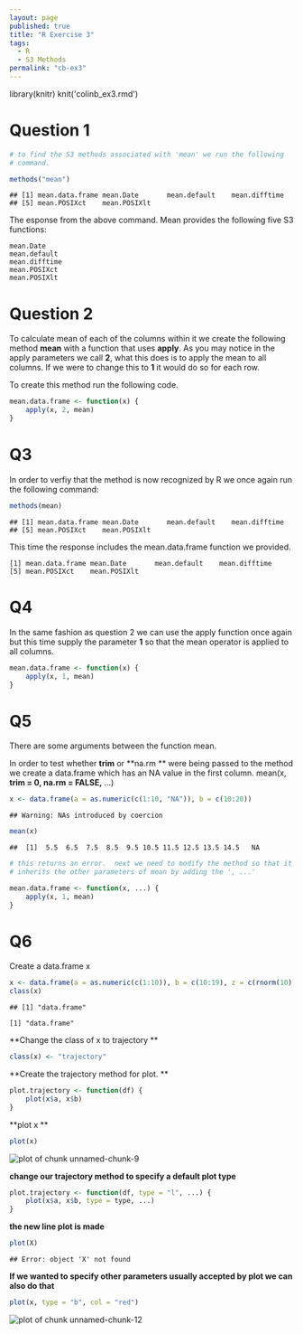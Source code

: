 ```yaml
---
layout: page
published: true
title: "R Exercise 3"
tags: 
  - R
  - S3 Methods
permalink: "cb-ex3"
---
```


library(knitr)
knit('colinb_ex3.rmd')


Question 1
=================


```r
# to find the S3 methods associated with 'mean' we run the following
# command.

methods("mean")
```

```
## [1] mean.data.frame mean.Date       mean.default    mean.difftime  
## [5] mean.POSIXct    mean.POSIXlt
```

The esponse from the above command. Mean provides the following five S3 functions: 

	mean.Date
	mean.default
	mean.difftime
	mean.POSIXct
	mean.POSIXlt

Question 2
===============
To calculate mean of each of the columns within it we create the following method **mean** with a function that uses **apply**.
As you may notice in the apply parameters we call **2**, what this does is to apply the mean to all columns. If we were to change this to **1** it would do so for each row. 

To create this method run the following code.


```r
mean.data.frame <- function(x) {
    apply(x, 2, mean)
}
```


Q3
===================
In order to verfiy that the method is now recognized by R we once again run the following command:


```r
methods(mean)
```

```
## [1] mean.data.frame mean.Date       mean.default    mean.difftime  
## [5] mean.POSIXct    mean.POSIXlt
```

This time the response includes the mean.data.frame function we provided.

	[1] mean.data.frame mean.Date       mean.default    mean.difftime  
	[5] mean.POSIXct    mean.POSIXlt

Q4
=============
In the same fashion as question 2 we can use the apply function once again but this time supply the parameter **1** so that the mean operator is applied to all columns.


```r
mean.data.frame <- function(x) {
    apply(x, 1, mean)
}
```


Q5
==============
There are some arguments between the function mean.

In order to test whether **trim** or **na.rm ** were being passed to the method we create a data.frame which has an NA value in the first column.
mean(x, **trim = 0, na.rm = FALSE,** ...)


```r
x <- data.frame(a = as.numeric(c(1:10, "NA")), b = c(10:20))
```

```
## Warning: NAs introduced by coercion
```

```r
mean(x)
```

```
##  [1]  5.5  6.5  7.5  8.5  9.5 10.5 11.5 12.5 13.5 14.5   NA
```

```r
# this returns an error.  next we need to modify the method so that it
# inherits the other parameters of mean by adding the ', ...'

mean.data.frame <- function(x, ...) {
    apply(x, 1, mean)
}
```


Q6
=============

Create a data.frame x

```r
x <- data.frame(a = as.numeric(c(1:10)), b = c(10:19), z = c(rnorm(10)))
class(x)
```

```
## [1] "data.frame"
```

	[1] "data.frame"

**Change the class of x to trajectory
**

```r
class(x) <- "trajectory"
```

**Create the trajectory method for plot.
**

```r
plot.trajectory <- function(df) {
    plot(x$a, x$b)
}
```

**plot x
**

```r
plot(x)
```

![plot of chunk unnamed-chunk-9]({{site.baseurl}}/figure/unnamed-chunk-9.png) 


**change our trajectory method to specify a default plot type**

```r
plot.trajectory <- function(df, type = "l", ...) {
    plot(x$a, x$b, type = type, ...)
}
```

**the new line plot is made**

```r
plot(X)
```

```
## Error: object 'X' not found
```


**If we wanted to specify other parameters usually accepted by plot we can also do that**


```r
plot(x, type = "b", col = "red")
```

![plot of chunk unnamed-chunk-12]({{site.baseurl}}/figure/unnamed-chunk-12.png) 

